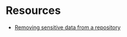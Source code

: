 # Resources

- [Removing sensitive data from a repository](https://help.github.com/articles/removing-sensitive-data-from-a-repository/)
